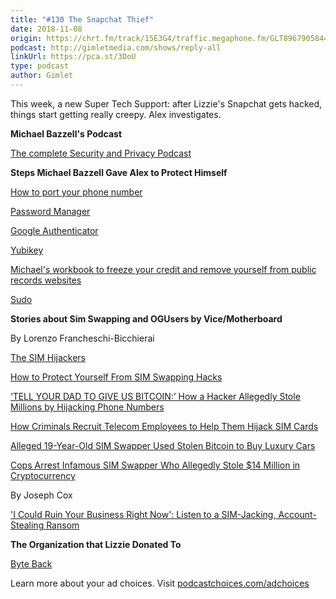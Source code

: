 ```yaml
---
title: "#130 The Snapchat Thief"
date: 2018-11-08
origin: https://chrt.fm/track/15E3G4/traffic.megaphone.fm/GLT8967905844.mp3?updated=1644000913
podcast: http://gimletmedia.com/shows/reply-all
linkUrl: https://pca.st/3DoU
type: podcast
author: Gimlet
---
```


This week, a new Super Tech Support: after Lizzie's Snapchat gets hacked, things start getting really creepy. Alex investigates.

**Michael Bazzell's Podcast**

[The complete Security and Privacy Podcast](https://inteltechniques.com/podcast.html)

**Steps Michael Bazzell Gave Alex to Protect Himself**

[How to port your phone number](https://www.cnet.com/how-to/how-to-port-your-landline-number-to-google-voice/)

[Password Manager](https://www.washingtonpost.com/technology/2018/07/12/your-password-has-likely-been-stolen-heres-what-do-about-it/?utm_term=.f78b27fbd519)

[Google Authenticator](https://play.google.com/store/apps/details?id=com.google.android.apps.authenticator2&hl=en_US)

[Yubikey](https://www.yubico.com/)

[Michael's workbook to freeze your credit and remove yourself from public records websites](https://inteltechniques.com/data/workbook.pdf)

[Sudo](https://mysudo.com/)

**Stories about Sim Swapping and OGUsers by Vice/Motherboard**

By Lorenzo Francheschi-Bicchierai

[The SIM Hijackers](https://motherboard.vice.com/en_us/article/vbqax3/hackers-sim-swapping-steal-phone-numbers-instagram-bitcoin)

[How to Protect Yourself From SIM Swapping Hacks](https://motherboard.vice.com/en_us/article/zm8a9y/how-to-protect-yourself-from-sim-swapping-hacks)

[‘TELL YOUR DAD TO GIVE US BITCOIN:’ How a Hacker Allegedly Stole Millions by Hijacking Phone Numbers](https://motherboard.vice.com/en_us/article/a3q7mz/hacker-allegedly-stole-millions-bitcoin-sim-swapping)

[How Criminals Recruit Telecom Employees to Help Them Hijack SIM Cards](https://motherboard.vice.com/en_us/article/3ky5a5/criminals-recruit-telecom-employees-sim-swapping-port-out-scam)

[Alleged 19-Year-Old SIM Swapper Used Stolen Bitcoin to Buy Luxury Cars](https://motherboard.vice.com/en_us/article/wjka95/sim-swapper-arrest-bitcoin-luxury-cars)

[Cops Arrest Infamous SIM Swapper Who Allegedly Stole $14 Million in Cryptocurrency](https://motherboard.vice.com/en_us/article/7x3may/cops-arrest-sim-swapper-14-million-cryptocurrency)

By Joseph Cox

['I Could Ruin Your Business Right Now': Listen to a SIM-Jacking, Account-Stealing Ransom](https://motherboard.vice.com/en_us/article/5984zn/listen-to-sim-jacking-account-ransom-instagram-email-tmobile)

**The Organization that Lizzie Donated To**

[Byte Back](https://byteback.org/)

Learn more about your ad choices. Visit [podcastchoices.com/adchoices](https://podcastchoices.com/adchoices)

